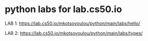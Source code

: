 # python labs for lab.cs50.io

LAB 1: https://lab.cs50.io/mkotsovoulou/python/main/labs/hello/

LAB 2: https://lab.cs50.io/mkotsovoulou/python/main/labs/types/
